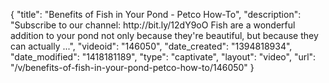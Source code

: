 {
    "title": "Benefits of Fish in Your Pond - Petco How-To",
    "description": "Subscribe to our channel: http:\/\/bit.ly\/12dY9oO Fish are a wonderful addition to your pond not only because they're beautiful, but because they can actually ...",
    "videoid": "146050",
    "date_created": "1394818934",
    "date_modified": "1418181189",
    "type": "captivate",
    "layout": "video",
    "url": "\/v\/benefits-of-fish-in-your-pond-petco-how-to\/146050"
}